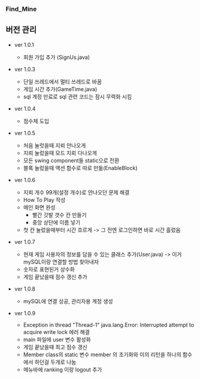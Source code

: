 ### Find_Mine

## 버전 관리

- ver 1.0.1
  - 회원 가입 추가 (SignUs.java)

- ver 1.0.3 
  - 단일 쓰레드에서 멀티 쓰레드로 바꿈
  - 게임 시간 추가(GameTime.java) 
  - sql 계정 만료로 sql 관련 코드는 잠시 무력화 시킴

- ver 1.0.4 
  - 점수제 도입

- ver 1.0.5
  - 처음 눌럿을때 지뢰 안나오게
  - 지뢰 눌렀을때 모드 지뢰 다나오게
  - 모든 swing component들 static으로 전환 
  - 블록 눌렀을때 액션 함수로 따로 만듦(EnableBlock)

- ver 1.0.6
  - 지뢰 개수 99개(설정 개수)로 안나오던 문제 해결
  - How To Play 작성
  - 메인 화면 완성
    - 빨간 깃발 갯수 칸 만들기
    - 중앙 상단에 이름 넣기
  - 첫 칸 눌렀을때부터 시간 흐르게 -> 그 전엔 로그인하면 바로 시간 흘렀음

- ver 1.0.7
  - 현재 게임 사용자의 정보를 담을 수 있는 클래스 추가(User.java) -> 이거 mySQL이랑 연결할 방법 찾아내자
  - 숫자로 표현된거 상수화
  - 게임 끝났을때 점수 갱신 추가  

- ver 1.0.8
  - mySQL에 연결 성공, 관리자용 계정 생성

- ver 1.0.9
  - Exception in thread "Thread-1" java.lang.Error: Interrupted attempt to acquire write lock 에러 해결
  - main 파일에 user 변수 활성화
  - 게임 끝났을때 최고 점수 갱신
  - Member class의 static 변수 member 의 초기화와 이의 리턴을 하나의 함수에서 하던걸 두개로 나눔
  - 메뉴바에 ranking 이랑 logout 추가
